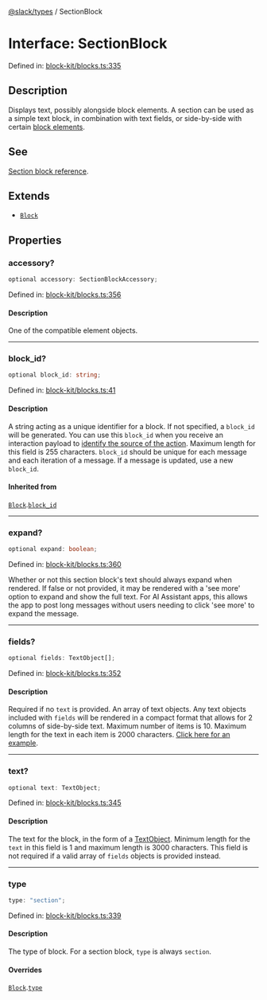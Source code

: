 [@slack/types](../index.md) / SectionBlock

# Interface: SectionBlock

Defined in: [block-kit/blocks.ts:335](https://github.com/slackapi/node-slack-sdk/blob/main/packages/types/src/block-kit/blocks.ts#L335)

## Description

Displays text, possibly alongside block elements. A section can be used as a simple text block, in
combination with text fields, or side-by-side with certain
[block elements](https://docs.slack.dev/reference/block-kit/block-elements).

## See

[Section block reference](https://docs.slack.dev/reference/block-kit/blocks/section-block).

## Extends

- [`Block`](Block.md)

## Properties

### accessory?

```ts
optional accessory: SectionBlockAccessory;
```

Defined in: [block-kit/blocks.ts:356](https://github.com/slackapi/node-slack-sdk/blob/main/packages/types/src/block-kit/blocks.ts#L356)

#### Description

One of the compatible element objects.

***

### block\_id?

```ts
optional block_id: string;
```

Defined in: [block-kit/blocks.ts:41](https://github.com/slackapi/node-slack-sdk/blob/main/packages/types/src/block-kit/blocks.ts#L41)

#### Description

A string acting as a unique identifier for a block. If not specified, a `block_id` will be generated.
You can use this `block_id` when you receive an interaction payload to
[identify the source of the action](https://docs.slack.dev/interactivity/handling-user-interaction#payloads).
Maximum length for this field is 255 characters. `block_id` should be unique for each message and each iteration of
a message. If a message is updated, use a new `block_id`.

#### Inherited from

[`Block`](Block.md).[`block_id`](Block.md#block_id)

***

### expand?

```ts
optional expand: boolean;
```

Defined in: [block-kit/blocks.ts:360](https://github.com/slackapi/node-slack-sdk/blob/main/packages/types/src/block-kit/blocks.ts#L360)

Whether or not this section block's text should always expand when rendered. If false or not provided, it may be rendered with a 'see more' option to expand and show the full text. For AI Assistant apps, this allows the app to post long messages without users needing to click 'see more' to expand the message.

***

### fields?

```ts
optional fields: TextObject[];
```

Defined in: [block-kit/blocks.ts:352](https://github.com/slackapi/node-slack-sdk/blob/main/packages/types/src/block-kit/blocks.ts#L352)

#### Description

Required if no `text` is provided. An array of text objects. Any text objects included with `fields`
will be rendered in a compact format that allows for 2 columns of side-by-side text. Maximum number of items is 10.
Maximum length for the text in each item is 2000 characters.
[Click here for an example](https://app.slack.com/block-kit-builder/#%7B%22blocks%22:%5B%7B%22type%22:%22section%22,%22text%22:%7B%22text%22:%22A%20message%20*with%20some%20bold%20text*%20and%20_some%20italicized%20text_.%22,%22type%22:%22mrkdwn%22%7D,%22fields%22:%5B%7B%22type%22:%22mrkdwn%22,%22text%22:%22*Priority*%22%7D,%7B%22type%22:%22mrkdwn%22,%22text%22:%22*Type*%22%7D,%7B%22type%22:%22plain_text%22,%22text%22:%22High%22%7D,%7B%22type%22:%22plain_text%22,%22text%22:%22String%22%7D%5D%7D%5D%7D).

***

### text?

```ts
optional text: TextObject;
```

Defined in: [block-kit/blocks.ts:345](https://github.com/slackapi/node-slack-sdk/blob/main/packages/types/src/block-kit/blocks.ts#L345)

#### Description

The text for the block, in the form of a [TextObject](../type-aliases/TextObject.md). Minimum length for the `text` in this
field is 1 and maximum length is 3000 characters. This field is not required if a valid array of `fields` objects
is provided instead.

***

### type

```ts
type: "section";
```

Defined in: [block-kit/blocks.ts:339](https://github.com/slackapi/node-slack-sdk/blob/main/packages/types/src/block-kit/blocks.ts#L339)

#### Description

The type of block. For a section block, `type` is always `section`.

#### Overrides

[`Block`](Block.md).[`type`](Block.md#type)
